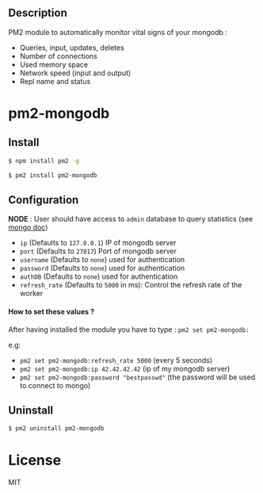 ## Description

PM2 module to automatically monitor vital signs of your mongodb :

*   Queries, input, updates, deletes
*   Number of connections
*   Used memory space
*   Network speed (input and output)
*   Repl name and status


# pm2-mongodb

## Install

```bash
$ npm install pm2 -g

$ pm2 install pm2-mongodb
```

## Configuration

**NODE** : User should have access to `admin` database to query statistics (see [mongo doc](http://mongodb.github.io/node-mongodb-native/2.2/api/Admin.html))

*   `ip` (Defaults to `127.0.0.1`) IP of mongodb server
*   `port` (Defaults to `27017`) Port of mongodb server
*   `username` (Defaults to `none`) used for authentication
*   `password` (Defaults to `none`) used for authentication
*   `authDB` (Defaults to `none`) used for authentication
*   `refresh_rate` (Defaults to `5000` in ms): Control the refresh rate of the worker

#### How to set these values ?

 After having installed the module you have to type :
`pm2 set pm2-mongodb: `

e.g: 
- `pm2 set pm2-mongodb:refresh_rate 5000` (every 5 seconds)
- `pm2 set pm2-mongodb:ip 42.42.42.42` (ip of my mongodb server)
- `pm2 set pm2-mongodb:password "bestpasswd"` (the password will be used to connect to mongo)

## Uninstall

```bash
$ pm2 uninstall pm2-mongodb
```

# License

MIT
